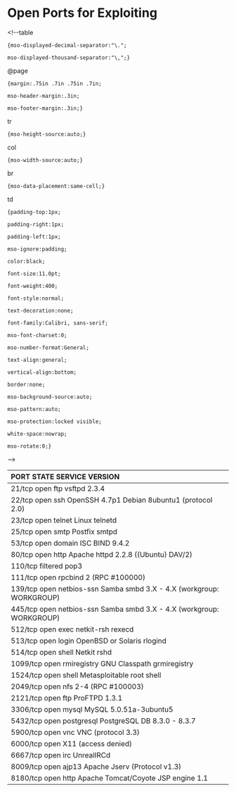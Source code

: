# Open Ports for Exploiting



  
&lt;!--table  
	{mso-displayed-decimal-separator:"\.";  
	mso-displayed-thousand-separator:"\,";}  
@page  
	{margin:.75in .7in .75in .7in;  
	mso-header-margin:.3in;  
	mso-footer-margin:.3in;}  
tr  
	{mso-height-source:auto;}  
col  
	{mso-width-source:auto;}  
br  
	{mso-data-placement:same-cell;}  
td  
	{padding-top:1px;  
	padding-right:1px;  
	padding-left:1px;  
	mso-ignore:padding;  
	color:black;  
	font-size:11.0pt;  
	font-weight:400;  
	font-style:normal;  
	text-decoration:none;  
	font-family:Calibri, sans-serif;  
	mso-font-charset:0;  
	mso-number-format:General;  
	text-align:general;  
	vertical-align:bottom;  
	border:none;  
	mso-background-source:auto;  
	mso-pattern:auto;  
	mso-protection:locked visible;  
	white-space:nowrap;  
	mso-rotate:0;}  
--&gt;  


| PORT     STATE    SERVICE     VERSION |
| :--- |
| 21/tcp   open     ftp         vsftpd 2.3.4 |
| 22/tcp   open     ssh         OpenSSH 4.7p1 Debian 8ubuntu1 \(protocol 2.0\) |
| 23/tcp   open     telnet      Linux telnetd |
| 25/tcp   open     smtp        Postfix smtpd |
| 53/tcp   open     domain      ISC BIND 9.4.2 |
| 80/tcp   open     http        Apache httpd 2.2.8 \(\(Ubuntu\) DAV/2\) |
| 110/tcp  filtered pop3 |
| 111/tcp  open     rpcbind     2 \(RPC \#100000\) |
| 139/tcp  open     netbios-ssn Samba smbd 3.X - 4.X \(workgroup: WORKGROUP\) |
| 445/tcp  open     netbios-ssn Samba smbd 3.X - 4.X \(workgroup: WORKGROUP\) |
| 512/tcp  open     exec        netkit-rsh rexecd |
| 513/tcp  open     login       OpenBSD or Solaris rlogind |
| 514/tcp  open     shell       Netkit rshd |
| 1099/tcp open     rmiregistry GNU Classpath grmiregistry |
| 1524/tcp open     shell       Metasploitable root shell |
| 2049/tcp open     nfs         2-4 \(RPC \#100003\) |
| 2121/tcp open     ftp         ProFTPD 1.3.1 |
| 3306/tcp open     mysql       MySQL 5.0.51a-3ubuntu5 |
| 5432/tcp open     postgresql  PostgreSQL DB 8.3.0 - 8.3.7 |
| 5900/tcp open     vnc         VNC \(protocol 3.3\) |
| 6000/tcp open     X11         \(access denied\) |
| 6667/tcp open     irc         UnrealIRCd |
| 8009/tcp open     ajp13       Apache Jserv \(Protocol v1.3\) |
| 8180/tcp open     http        Apache Tomcat/Coyote JSP engine 1.1 |

